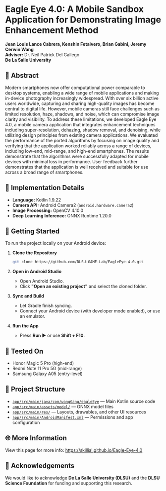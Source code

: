 # Eagle Eye 4.0: A Mobile Sandbox Application for Demonstrating Image Enhancement Method

**Jean Louis Lance Cabrera, Kenshin Fetalvero, Brian Gabini, Jeremy Cerwin Wang**  
**Adviser:** Dr. Neil Patrick Del Gallego  
**De La Salle University**



## 📄 Abstract

Modern smartphones now offer computational power comparable to desktop systems, enabling a wide range of mobile applications and making in-device photography increasingly widespread. With over six billion active users worldwide, capturing and sharing high-quality images has become central to digital life. However, mobile cameras still face challenges such as limited resolution, haze, shadows, and noise, which can compromise image clarity and visibility. To address these limitations, we developed Eagle Eye 4.0, a mobile camera application that integrates enhancement techniques including super-resolution, dehazing, shadow removal, and denoising, while utilizing design principles from existing camera applications. We evaluated the performance of the ported algorithms by focusing on image quality and verifying that the application worked reliably across a range of devices, including low-end, mid-range, and high-end smartphones. The results demonstrate that the algorithms were successfully adapted for mobile devices with minimal loss in performance. User feedback further demonstrates that the application is well received and suitable for use across a broad range of smartphones.


## 🚀 Implementation Details

- **Language:** Kotlin 1.9.22  
- **Camera API:** Android Camera2 (`android.hardware.camera2`)  
- **Image Processing:** OpenCV 4.10.0  
- **Deep Learning Inference:** ONNX Runtime 1.20.0  

## 🔧 Getting Started

To run the project locally on your Android device:

1. **Clone the Repository**  
   ```bash
   git clone https://github.com/DLSU-GAME-Lab/EagleEye-4.0.git
   ```

2. **Open in Android Studio**  
   - Open Android Studio.  
   - Click **"Open an existing project"** and select the cloned folder.

3. **Sync and Build**  
   - Let Gradle finish syncing.  
   - Connect your Android device (with developer mode enabled), or use an emulator.

4. **Run the App**  
   - Press **Run ▶️** or use **Shift + F10**.

## 🧪 Tested On

- Honor Magic 5 Pro (high-end)
- Redmi Note 11 Pro 5G (mid-range)
- Samsung Galaxy A05 (entry-level)

## 📂 Project Structure

- [`app/src/main/java/com/wangGang/eagleEye`](app/src/main/java/com/wangGang/eagleEye) — Main Kotlin source code  
- [`app/src/main/assets/model/`](app/src/main/assets/model) — ONNX model files  
- [`app/src/main/res/`](app/src/main/res) — Layouts, drawables, and other UI resources  
- [`app/src/main/AndroidManifest.xml`](app/src/main/AndroidManifest.xml) — Permissions and app configuration

## 🌐 More Information
View this page for more info: https://skillial.github.io/Eagle-Eye-4.0

## 🙏 Acknowledgements

We would like to acknowledge **De La Salle University (DLSU)** and the **DLSU Science Foundation** for funding and supporting this research.
